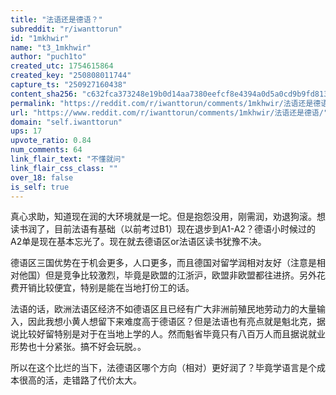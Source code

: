 ```yaml
---
title: "法语还是德语？"
subreddit: "r/iwanttorun"
id: "1mkhwir"
name: "t3_1mkhwir"
author: "puch1to"
created_utc: 1754615864
created_key: "250808011744"
capture_ts: "250927160438"
content_sha256: "c632fca373248e19b0d14aa7380eefcf8e4394a0d5a0cd9b9fd8133c0263afeb"
permalink: "https://reddit.com/r/iwanttorun/comments/1mkhwir/法语还是德语/"
url: "https://www.reddit.com/r/iwanttorun/comments/1mkhwir/法语还是德语/"
domain: "self.iwanttorun"
ups: 17
upvote_ratio: 0.84
num_comments: 64
link_flair_text: "不懂就问"
link_flair_css_class: ""
over_18: false
is_self: true
---
```


真心求助，知道现在润的大环境就是一坨。但是抱怨没用，刚需润，劝退狗滚。想读书润了，目前法语有基础（以前考过B1）现在退步到A1-A2？德语小时候过的A2单是现在基本忘光了。现在就去德语区or法语区读书犹豫不决。

德语区三国优势在于机会更多，人口更多，而且德国对留学润相对友好（注意是相对他国）但是竞争比较激烈，毕竟是欧盟的江浙沪，欧盟非欧盟都往进挤。另外花费开销比较便宜，特别是能在当地打份工的话。

法语的话，欧洲法语区经济不如德语区且已经有广大非洲前殖民地劳动力的大量输入，因此我想小黄人想留下来难度高于德语区？但是法语也有亮点就是魁北克，据说比较好留特别是对于在当地上学的人。然而魁省毕竟只有八百万人而且据说就业形势也十分紧张。搞不好会玩脱。。

所以在这个比烂的当下，法德语区哪个方向（相对）更好润了？毕竟学语言是个成本很高的活，走错路了代价太大。
